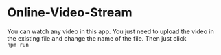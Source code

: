 # Online-Video-Stream
You can watch any video in this app. You just need to upload the video in the existing file and change the name of the file.
Then just click <br>
`npm run` 
